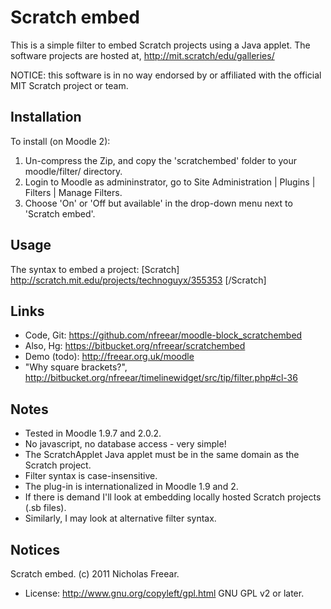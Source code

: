 Scratch embed
=============

This is a simple filter to embed Scratch projects using a Java applet. The software projects are hosted at, <http://mit.scratch/edu/galleries/>

NOTICE: this software is in no way endorsed by or affiliated with the official MIT Scratch project or team.

Installation
------------
To install (on Moodle 2):

1. Un-compress the Zip, and copy the 'scratchembed' folder to your moodle/filter/ directory.
2. Login to Moodle as admininstrator, go to Site Administration | Plugins | Filters | Manage Filters.
3. Choose 'On' or 'Off but available' in the drop-down menu next to 'Scratch embed'.

Usage
-----
The syntax to embed a project:
    [Scratch] http://scratch.mit.edu/projects/technoguyx/355353 [/Scratch]

Links
-----
* Code, Git: <https://github.com/nfreear/moodle-block_scratchembed>
* Also, Hg:  <https://bitbucket.org/nfreear/scratchembed>
* Demo (todo): <http://freear.org.uk/moodle>
* "Why square brackets?", <http://bitbucket.org/nfreear/timelinewidget/src/tip/filter.php#cl-36>

Notes
-----
* Tested in Moodle 1.9.7 and 2.0.2.
* No javascript, no database access - very simple!
* The ScratchApplet Java applet must be in the same domain as the Scratch project.
* Filter syntax is case-insensitive.
* The plug-in is internationalized in Moodle 1.9 and 2.
* If there is demand I'll look at embedding locally hosted Scratch projects (.sb files).
* Similarly, I may look at alternative filter syntax.

Notices
-------
Scratch embed. (c) 2011 Nicholas Freear.

* License: <http://www.gnu.org/copyleft/gpl.html> GNU GPL v2 or later.

